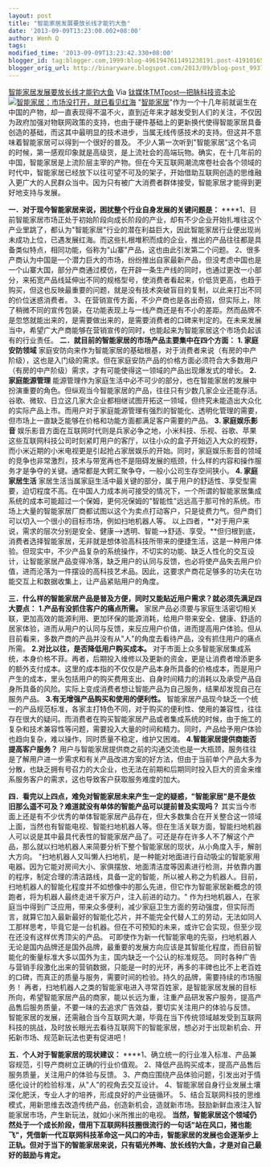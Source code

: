 ```yaml
---
layout: post
title: "智能家居发展要放长线才能钓大鱼"
date: '2013-09-09T13:23:00.002+08:00'
author: Wenh Q
tags:
modified_time: '2013-09-09T13:23:42.330+08:00'
blogger_id: tag:blogger.com,1999:blog-4961947611491238191.post-4191016558857863141
blogger_orig_url: http://binaryware.blogspot.com/2013/09/blog-post_9937.html
---
```

[
智能家居发展要放长线才能钓大鱼](http://www.tmtpost.com/61910.html)
Via [钛媒体TMTpost—把脉科技资本论](http://www.tmtpost.com/)
[![智能家居：市场没打开，就已看见红海](http://www.tmtpost.com/wp-content/uploads/2013/06/%E6%99%BA%E8%83%BD%E5%AE%B6%E5%B1%85.jpg "智能家居：市场没打开，就已看见红海")](http://www.tmtpost.com/wp-content/uploads/2013/06/%E6%99%BA%E8%83%BD%E5%AE%B6%E5%B1%85.jpg)
"[智能家居](http://www.tmtpost.com/tag/%E6%99%BA%E8%83%BD%E5%AE%B6%E5%B1%85 "查看 智能家居 中的全部文章")"作为一个十几年前就诞生在中国的产物，却一直表现得不温不火，直到近年来才越发受到人们的关注，不仅因为政府加强对物联网政策的支持，也由于硬件基础上的更新换代使得智能家居具备创造的基础，而这其中最明显的技术进步，当属无线传感技术的支持。但这并不意味着智能家居可以得到一个很好的普及。
不少人第一次听到"智能家居"这个名词的时候，第一感观印象就是高级货，是上流社会的高端玩物。确实，在十几年前的中国，智能家居是上流阶层主宰的产物。但在今天互联网潮流席卷社会各个领域的时代中，智能家居已经放下以往可望不可及的架子，开始借助互联网创造的思维融入更广大的人民群众当中。因为只有被广大消费者群体接受，智能家居才能得到更好地支持与发展。

**一．对于现今智能家居来说，困扰整个行业自身发展的关键问题是：**
****1、目前智能家居市场正处于初始阶段向成长阶段的产业，却有不少企业开始扎堆往这个产业里跳了，都认为"智能家居"行业的潜在利益巨大，因此智能家居行业便出现尚未成功上位，已遇发展红海。而这些扎根堆积而成的企业，推出的产品往往都是具备类似特点，相同功能，俗称为"山寨"产品，这也由此引发第二个问题。
2、很多产商认为中国是一个潜力巨大的市场，纷纷推出自家最新产品，但没考虑中国也是一个山寨大国，部分产商通过模仿，在开辟一条生产线的同时，也通过更改一小部分，来拓宽产品线延伸出不同的规格型号，使消费者看起来，价低货更高，也趋于购买，但这也反映最重要的问题，就是没有技术突破盲目的复制，以此来打出不同的价位迷惑消费者。
3、在营销宣传方面，不少产商也是各出奇招，但实际上，除了稍微不同的宣传包装，在功能表现上与一线产商还是有不小的差距。然而品牌不是忽悠就能出来的，是需要做出来的，是需要消费者的口碑来判定的。在未来发展当中，希望广大产商能够在营销宣传的同时，也能起来为智能家居这个市场负起该有的行业责任。
**二．就目前的智能家居的市场产品主要集中在四个方面：**
**1. 家庭安防领域**
家庭安防向来作为智能家居的基础根基，对于消费者来说（有房的中产阶级），这也是入门级的需求。但在家庭安防产品的价格方面必须符合大多数用户（有房的中产阶级）需求，才有可能使得这一领域的产品出现爆发式的增长。
**2. 家庭能源管理**
能源管理作为家庭生活中必不可少的部分，也在智能家居的发展中扮演重要的角色。但纵观当今智能家居的产品，往往只有少数几家企业还能存活。谷歌、微软、日立这几家大企业都相继试图开拓这一领域，但终究未能造出大众化的实际产品上市。而用户对于家庭能源管理有强烈的智能化、透明化管理的需要，但市场上一直缺乏能够在价格和功能方面都满足客户需要的产品。
**3. 家庭娱乐影音**
娱乐影音方面在互联网时代则是兵家必争之地，小米科技、乐视、谷歌、苹果这些互联网科技公司时刻紧盯用户的客厅，以往小众的盒子开始迈入大众的视野，而小米近期的小米电视更是引起抢占家居娱乐的开始。同时，家庭娱乐影音的领域的竞争也非常激烈，技术与带宽再也不是阻碍发展的瓶颈，什么样的内容和操作服务才是争夺的关键。通常都是大鳄汇聚争夺，一般小公司生存空间狭小。
**4. 家庭家居生活**
家居生活当属家庭生活中最关键的部分，属于用户的舒适性、享受型需要，迫切程度不高。在中国人力成本尚可接受的情况下，一个所谓的智能家居集成系统的成本可能超过一个保姆，更何况保姆的"智能性"远远高于那可怜的系统。市场上大量的智能家居厂商都试图以这个为卖点打动客户，只是徒费力气。但产商们可以切入一个很小的目标市场，例如扫地机器人等。
以上四者，**对于用户来说，需求的层次分别是安全、健康——>透明、智能——>舒适、享受。**但归根到底，消费者选择智能家居，无非就是想体验高科技所带来的便捷生活，这是一种用户体验。但现实中，不少产品复杂的系统操作，不切实的功能、缺乏人性化的交互设计，让智能家居产品变得冷落，缺乏用户的认同与反馈，也必将使产品失去用户价值，进而沦落为一件摆设的高科技艺术品。因此，这要求产商花足够多的功夫在功能交互上和数据收集上，让产品紧贴用户的角度。

**三．什么样的智能家居产品是普及方便，同时又能贴近用户需求？就必须先满足四大要点：**
**1.产品有没抓住客户的痛点所需。**
家居产品必须要与家庭生活密切相关联，更加高效的能源利用、更加环保的能源消耗，给用户带来安全、健康、舒适的居家体验，进而从用户的认同与反馈，来反应用户价值，进而提高用户体验。但从目前看来，多数产商的产品并没有从"人"的角度去看待产品，没有抓住用户的痛点所需。
**2.对比以往，是否降低用户购买成本。**
对于市面上众多智能家居集成系统，本身价格不菲。再者，后期投入维修以及更新的资金，更是让消费者增添更多的额外支付成本。这里的成本指的不仅仅是产品本身所具备的价格成本，而是用户产生的成本，里头包括用户的购买费用支出、自身时间精力的消耗以及承受产品自身所具备的风险。实际上变成消费者想让智能产品为自己服务，结果却发现自己在服务产品。
**3.有无增强产品购买和使用的便利性。**
智能家居产品现今缺乏一个统一的产品规范标准，各家主打特色不同，对于购买的便利性、使用的兼容性，往往存在很大的疑问。而消费者在购买智能家居产品或者集成系统的时候，由于施工的复杂和技术兼容性等问题，需要投入大量的时间和精力。同时，产品给予用户体验也趋向复杂，难以操作，同时质量不稳定，维护又困难。
**4.智能家居提供商能否提高客户服务？**
用户与智能家居提供商之前的沟通交流也是一大瓶颈，服务往往是了解用户进一步需求和有关产品改进方案的好方法，但由于当前单个产品大多为分散，也缺乏拥有号召力的大企业，也无法在前期和后期同时投入巨大的资金来维系服务客户的需求，这也导致客户获取服务难度的加大。

**四．看完以上四点，难免对智能家居未来产生一定的疑惑，"智能家居"是不是依旧那么遥不可及？难道就没有单体的智能产品可以提前普及实现吗？**
其实当今市面上还是有不少优秀的单体智能家居产品存在，但大多数集合在开关整合这一领域上面，当然也有智能电视、智能扫地机器人等。但在生活关联方面，智能扫地机器人可以说是其中最具代表性的智能家居产品了。可还是存在许多人不了解这个产品，那么就以扫地机器人来简要分析下整个智能家居的现状，从小角度入手，解剖大方向。
"扫地机器人又叫懒人扫地机，是一种能对地面进行自动吸尘的智能家用电器。因为它能对房间大小、家俱摆放、地面清洁度等因素进行检测，并依靠内置的程序，制定合理的清洁路线，具备一定的智能，所以被人称之为机器人。目前，扫地机器人的智能化程度并不如想像中的那么先进，但它作为智能家居新概念的领跑者，将为机器人最终走进千家万户，注入前进的动力。"
作为扫地机器人，在家庭当中得到广泛应用，带来众多便利，减少家庭卫生方面的劳动强度，但实际而言，就算它加入最新最好的智能化芯片，并不能完全代替人工的劳动，无法如同人工那样思考，毕竟它是一台机器。但在不可预知的未来，或许它会实现，但至少现在还没有这样优秀顶尖的产品。
可即使作为新一代智能家电的先驱，扫地机器人无论是国内品牌还是国外品牌，最重要的发展方向应该是其智能化程度，而目前智能化的衡量标准大多以国外为主，国内缺乏一个公认的标准规范。
同时各种广告与营销手段激化出来的营销数据，只能是一时的光环，再多的丰碑也比不上老百姓的口碑，而真正的质量与服务，需要时间的检验。持久的品牌，需要持续的市场服务！
再者，扫地机器人之类的智能家电进入寻常百姓家，是智能家居发展的目标所向，希望智能家居产品的商家，能以长远为重，注重产品研发客户服务，提高产品售后服务质量，不要一味的去追求广告效益，要切实关注用户的体验与反馈。
智能家居的发展，还需融合当今互联网大潮，毕竟在当下传统领域越发受到互联网科技的挑战，及时放长眼光去看待互联网下的智能家居，想必对于出现新机会、开拓新市场、规范新玩法也更有促进吧！

**五．个人对于智能家居的现状建议：**
****1、确立统一的行业准入标准、产品兼容规范，引导产商树立正确的行业价值观。
2、降低产品购买成本，提高产品售后服务质量，关注用户的体验与反馈。
3、产商应围绕产品体验问题，引发出对于情感化设计的检验标准，从"人"的视角去交互设计。
4、智能家居自身行业发展土壤深化肥沃，专业人才的培养，形成良好的产业链循环。
5、结合互联网科技的思维模式，用新思维去改造传统产品，创造新机会，造就新市场。鼓励新鲜血液注入智能家居市场，产生新玩法，就如小米所推出的电视。
**当然，智能家居这个领域仍然处于一个成长阶段，借用下互联网科技圈很流行的一句话"站在风口，猪也能飞"，凭借新一代互联网科技革命这一风口的冲击，智能家居的发展也会逐渐步上正轨。但对于当下的智能家居来说，只有韬光养晦、放长线钓大鱼，才是对自己最好的鼓励与肯定。**
